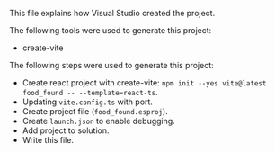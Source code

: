 This file explains how Visual Studio created the project.

The following tools were used to generate this project:
- create-vite

The following steps were used to generate this project:
- Create react project with create-vite: `npm init --yes vite@latest food_found -- --template=react-ts`.
- Updating `vite.config.ts` with port.
- Create project file (`food_found.esproj`).
- Create `launch.json` to enable debugging.
- Add project to solution.
- Write this file.
